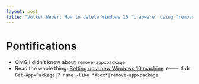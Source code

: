 ```yaml
---
layout: post
title: "Volker Weber: How to delete Windows 10 'crapware' using 'remove-appxpackage'"
---
```

# Pontifications

* OMG I didn't know about ```remove-appxpackage```
* Read the whole thing: [Setting up a new Windows 10 machine](https://vowe.net/archives/017656.html) <--- tl;dr ```Get-AppxPackage|? name -like *Xbox*|remove-appxpackage```